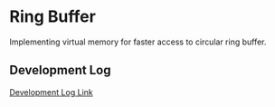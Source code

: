 # Ring Buffer
Implementing virtual memory for faster access to circular ring buffer.

## Development Log 

[Development Log Link](https://github.com/StevenChou499/fibdrv/blob/master/Development%20Log.md)
